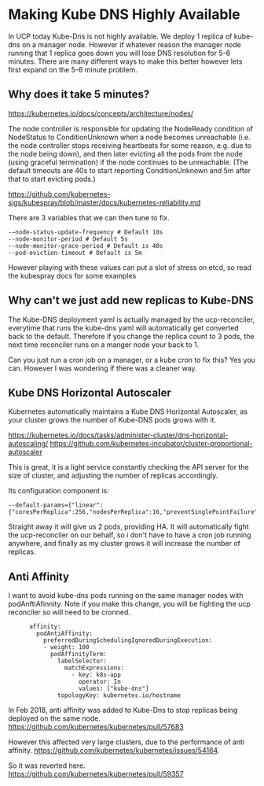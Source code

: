 # Making Kube DNS Highly Available

In UCP today Kube-Dns is not highly available. We deploy 1 replica of kube-dns
on a manager node. However if whatever reason the manager node running that 1
replica goes down you will lose DNS resolution for 5-6 minutes. There are many
different ways to make this better however lets first expand on the 5-6 minute
problem. 

## Why does it take 5 minutes?

https://kubernetes.io/docs/concepts/architecture/nodes/

The node controller is responsible for updating the NodeReady condition of
NodeStatus to ConditionUnknown when a node becomes unreachable (i.e. the node
controller stops receiving heartbeats for some reason, e.g. due to the node
being down), and then later evicting all the pods from the node (using graceful
termination) if the node continues to be unreachable. (The default timeouts are
40s to start reporting ConditionUnknown and 5m after that to start evicting
pods.) 

https://github.com/kubernetes-sigs/kubespray/blob/master/docs/kubernetes-reliability.md

There are 3 variables that we can then tune to fix.

```
-–node-status-update-frequency # Default 10s
--node-monitor-period # Default 5s
--node-monitor-grace-period # Default is 40s
--pod-eviction-timeout # Default is 5m
```

However playing with these values can put a slot of stress on etcd, so read the
kubespray docs for some examples


## Why can't we just add new replicas to Kube-DNS

The Kube-DNS deployment yaml is actually managed by the ucp-reconciler,
everytime that runs the kube-dns yaml will automatically get converted back to
the default. Therefore if you change the replica count to 3 pods, the next time
reconciler runs on a manger node your back to 1. 

Can you just run a cron job on a manager, or a kube cron to fix this? Yes you
can. However I was wondering if there was a cleaner way.

## Kube DNS Horizontal Autoscaler

Kubernetes automatically maintains a Kube DNS Horizontal Autoscaler, as your
cluster grows the number of Kube-DNS pods grows with it.

https://kubernetes.io/docs/tasks/administer-cluster/dns-horizontal-autoscaling/
https://github.com/kubernetes-incubator/cluster-proportional-autoscaler

This is great, it is a light service constantly checking the API server for the
size of cluster, and adjusting the number of replicas accordingly. 

Its configuration component is:

```
--default-params={"linear":{"coresPerReplica":256,"nodesPerReplica":16,"preventSinglePointFailure":true}}
```

Straight away it will give us 2 pods, providing HA. It will automatically fight
the ucp-reconciler on our behalf, so i don't have to have a cron job running
anywhere, and finally as my cluster grows it will increase the number of
replicas. 

## Anti Affinity 

I want to avoid kube-dns pods running on the same manager nodes with
podAnftiAfinnity. Note if you make this change, you will be fighting the ucp
reconciler so will need to be cronned.  

```
      affinity:
        podAntiAffinity:
          preferredDuringSchedulingIgnoredDuringExecution:
          - weight: 100
            podAffinityTerm:
              labelSelector:
                matchExpressions:
                  - key: k8s-app
                    operator: In
                    values: ["kube-dns"]
              topologyKey: kubernetes.io/hostname
```

In Feb 2018, anti affinity was added to Kube-Dns to stop replicas being deployed
on the same node. https://github.com/kubernetes/kubernetes/pull/57683

However this affected very large clusters, due to the performance of anti
affinity. https://github.com/kubernetes/kubernetes/issues/54164.

So it was reverted here. https://github.com/kubernetes/kubernetes/pull/59357
